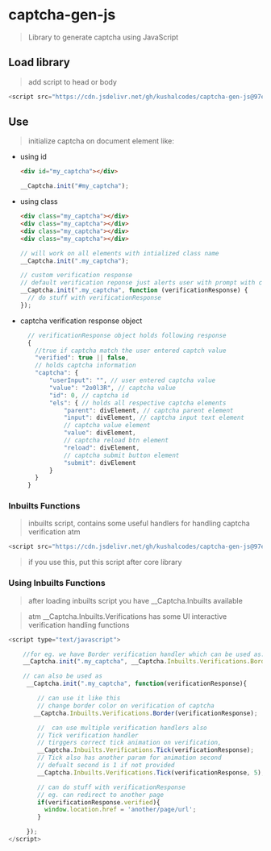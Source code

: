 # captcha-gen-js

> Library to generate captcha using JavaScript

## Load library

> add script to head or body

```javascript
<script src="https://cdn.jsdelivr.net/gh/kushalcodes/captcha-gen-js@97e40187c30a03df2fcb7f12945b3fbdcf1fbc90/min/captcha-gen.min.js"></script>
```

## Use

> initialize captcha on document element like:

- using id

  ```html
  <div id="my_captcha"></div>
  ```

  ```javascript
  __Captcha.init("#my_captcha");
  ```

- using class

  ```html
  <div class="my_captcha"></div>
  <div class="my_captcha"></div>
  <div class="my_captcha"></div>
  <div class="my_captcha"></div>
  ```

  ```javascript
  // will work on all elements with intialized class name
  __Captcha.init(".my_captcha");

  // custom verification response
  // default verification reponse just alerts user with prompt with captcha verification status
  __Captcha.init(".my_captcha", function (verificationResponse) {
    // do stuff with verificationResponse
  });
  ```

- captcha verification response object
  ```javascript
    // verificationResponse object holds following response
    {
      //true if captcha match the user entered captch value
      "verified": true || false,
      // holds captcha information
      "captcha": {
          "userInput": "", // user entered captcha value
          "value": "2o0l3R", // captcha value
          "id": 0, // captcha id
          "els": { // holds all respective captcha elements
              "parent": divElement, // captcha parent element
              "input": divElement, // captcha input text element
              // captcha value element
              "value": divElement,
              // captcha reload btn element
              "reload": divElement,
              // captcha submit button element
              "submit": divElement
          }
      }
    }
  ```

### Inbuilts Functions

> inbuilts script, contains some useful handlers for handling captcha verification atm

```javascript
<script src="https://cdn.jsdelivr.net/gh/kushalcodes/captcha-gen-js@97e40187c30a03df2fcb7f12945b3fbdcf1fbc90/min/captcha.inbuilt.min.js"></script>
```

> if you use this, put this script after core library

### Using Inbuilts Functions

> after loading inbuilts script you have \_\_Captcha.Inbuilts available

> atm \_\_Captcha.Inbuilts.Verifications has some UI interactive verification handling functions

```javascript
<script type="text/javascript">

    //for eg. we have Border verification handler which can be used as:
    __Captcha.init(".my_captcha", __Captcha.Inbuilts.Verifications.Border);

    // can also be used as
     __Captcha.init(".my_captcha", function(verificationResponse){

        // can use it like this
        // change border color on verification of captcha
       __Captcha.Inbuilts.Verifications.Border(verificationResponse);

        //  can use multiple verification handlers also
        // Tick verification handler
        // tirggers correct tick animation on verification,
        __Captcha.Inbuilts.Verifications.Tick(verificationResponse);
        // Tick also has another param for animation second 
        // defualt second is 1 if not provided
        __Captcha.Inbuilts.Verifications.Tick(verificationResponse, 5);

        // can do stuff with verificationResponse
        // eg. can redirect to another page
        if(verificationResponse.verified){
          window.location.href = 'another/page/url';
        }

     });
</script>
```
